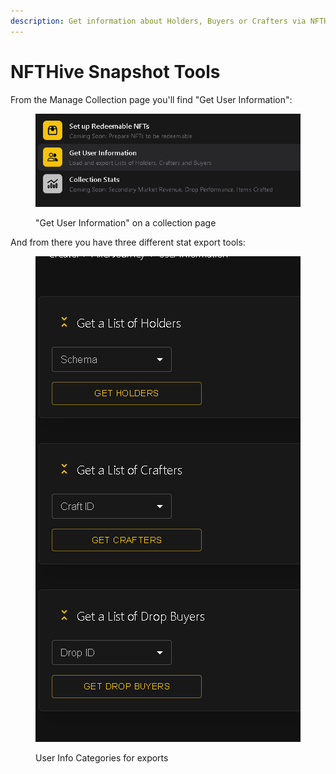 ```yaml
---
description: Get information about Holders, Buyers or Crafters via NFTHive
---
```


# NFTHive Snapshot Tools

From the Manage Collection page you'll find "Get User Information":

<figure><img src="../../../../.gitbook/assets/image (33).png" alt=""><figcaption><p>"Get User Information" on a collection page</p></figcaption></figure>

And from there you have three different stat export tools:

<figure><img src="../../../../.gitbook/assets/image (34).png" alt=""><figcaption><p>User Info Categories for exports</p></figcaption></figure>

